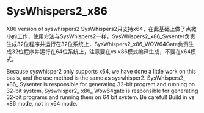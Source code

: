 # SysWhispers2_x86
X86 version of syswhispers2
SysWhispers2只支持x64，在此基础上做了点微小的工作，使用方法与SysWhispers2一样，SysWhispers2_x86_Sysenter负责生成32位程序并运行在32位系统上，SysWhispers2_x86_WOW64Gate负责生成32位程序并运行在64位系统上，注意要在vs x86模式编译生成，不要在x64模式。

Because syswhisper2 only supports x64, we have done a little work on this basis, and the use method is the same as syswhisper2. SysWhispers2_ x86_ Sysenter is responsible for generating 32-bit program and running on 32-bit system, Syswhisper2_ x86_ Wow64gate is responsible for generating 32-bit programs and running them on 64 bit system. Be careful! Build in vs x86 mode, not in x64 mode.
